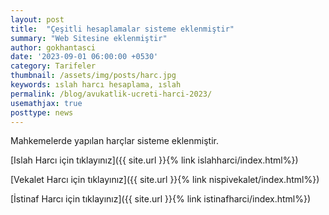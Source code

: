 ```yaml
---
layout: post
title:  "Çeşitli hesaplamalar sisteme eklenmiştir"
summary: "Web Sitesine eklenmiştir"
author: gokhantasci
date: '2023-09-01 06:00:00 +0530'
category: Tarifeler
thumbnail: /assets/img/posts/harc.jpg
keywords: ıslah harcı hesaplama, ıslah
permalink: /blog/avukatlik-ucreti-harci-2023/
usemathjax: true
posttype: news
---
```


Mahkemelerde yapılan harçlar  sisteme eklenmiştir.


[Islah Harcı için tıklayınız]({{ site.url }}{% link islahharci/index.html%})

[Vekalet Harcı için tıklayınız]({{ site.url }}{% link nispivekalet/index.html%})

[İstinaf Harcı için tıklayınız]({{ site.url }}{% link istinafharci/index.html%})
